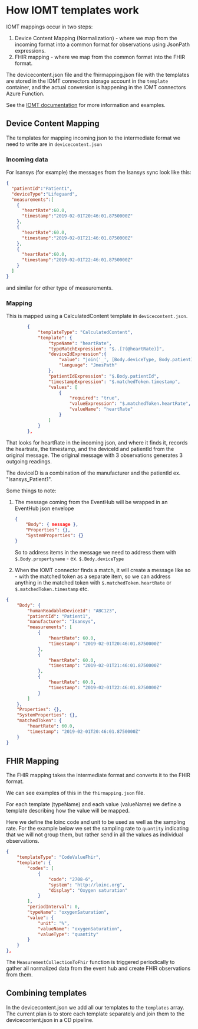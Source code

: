 # How IOMT templates work

IOMT mappings occur in two steps:

1. Device Content Mapping (Normalization) - where we map from the incoming format into a common format for observations using JsonPath expressions.
2. FHIR mapping - where we map from the common format into the FHIR format.

The devicecontent.json file and the fhirmapping.json file with the templates are stored in the IOMT connectors storage account in the `template` container, and the actual conversion is happening in the IOMT connectors Azure Function.

See the [IOMT documentation](https://github.com/microsoft/iomt-fhir/blob/master/docs/Configuration.md#examples) for more information and examples.

## Device Content Mapping

The templates for mapping incoming json to the intermediate format we need to write are in `devicecontent.json`

### Incoming data

For Isansys (for example) the messages from the Isansys sync look like this:

```json
{
  "patientId":"Patient1",
  "deviceType":"Lifeguard",
  "measurements":[
    {
      "heartRate":60.0,
      "timestamp":"2019-02-01T20:46:01.8750000Z"
    },
    {
      "heartRate":60.0,
      "timestamp":"2019-02-01T21:46:01.8750000Z"
    },
    {
      "heartRate":60.0,
      "timestamp":"2019-02-01T22:46:01.8750000Z"
    }
  ]
}
```

and similar for other type of measurements.

### Mapping

This is mapped using a CalculatedContent template in `devicecontent.json`.

```json
        {
            "templateType": "CalculatedContent",
            "template": {
                "typeName": "heartRate",
                "typeMatchExpression": "$..[?(@heartRate)]",
                "deviceIdExpression":{
                    "value": "join('_', [Body.deviceType, Body.patientId])",
                    "language": "JmesPath"
                },
                "patientIdExpression": "$.Body.patientId",
                "timestampExpression": "$.matchedToken.timestamp",
                "values": [
                    {
                        "required": "true",
                        "valueExpression": "$.matchedToken.heartRate",
                        "valueName": "heartRate"
                    }
                ]
            }
        },
```

That looks for heartRate in the incoming json, and where it finds it, records the heartrate, the timestamp, and the deviceId and patientId from the original message. The original message with 3 observations generates 3 outgoing readings.

The deviceID is a combination of the manufacturer and the patientId ex. "Isansys_Patient1".

Some things to note:

1. The message coming from the EventHub will be wrapped in an EventHub json envelope

    ```json
    {
        "Body": { message },
        "Properties": {},
        "SystemProperties": {}
    }
    ```

    So to address items in the message we need to address them with `$.Body.propertyname` - ex. `$.Body.deviceType`

1. When the IOMT connector finds a match, it will create a message like so - with the matched token as a separate item, so we can address anything in the matched token with `$.matchedToken.heartRate` or `$.matchedToken.timestamp` etc.

```json
{
    "Body": {
        "humanReadableDeviceId": "ABC123",
        "patientId": "Patient1",
        "manufacturer": "Isansys",
        "measurements": [
            {
                "heartRate": 60.0,
                "timestamp": "2019-02-01T20:46:01.8750000Z"
            },
            {
                "heartRate": 60.0,
                "timestamp": "2019-02-01T21:46:01.8750000Z"
            },
            {
                "heartRate": 60.0,
                "timestamp": "2019-02-01T22:46:01.8750000Z"
            }
        ]
    },
    "Properties": {},
    "SystemProperties": {},
    "matchedToken": {
        "heartRate": 60.0,
        "timestamp": "2019-02-01T20:46:01.8750000Z"
    }
}
```

## FHIR Mapping

The FHIR mapping takes the intermediate format and converts it to the FHIR format.

We can see examples of this in the `fhirmapping.json` file.

For each template (typeName) and each value (valueName) we define a template describing how the value will be mapped.

Here we define the loinc code and unit to be used as well as the sampling rate. For the example below we set the sampling rate to `quantity` indicating that we will not group them, but rather send in all the values as individual observations.

```json
{
    "templateType": "CodeValueFhir",
    "template": {
        "codes": [
            {
                "code": "2708-6",
                "system": "http://loinc.org",
                "display": "Oxygen saturation"
            }
        ],
        "periodInterval": 0,
        "typeName": "oxygenSaturation",
        "value": {
            "unit": "%",
            "valueName": "oxygenSaturation",
            "valueType": "quantity"
        }
    }
},
```

The `MeasurementCollectionToFhir` function is triggered periodically to gather all normalized data from the event hub and create FHIR observations from them.

## Combining templates

In the devicecontent.json we add all our templates to the `templates` array. The current plan is to store each template separately and join them to the devicecontent.json in a CD pipeline.
